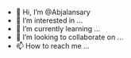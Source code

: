 - 👋 Hi, I’m @Abjalansary
- 👀 I’m interested in ...
- 🌱 I’m currently learning ...
- 💞️ I’m looking to collaborate on ...
- 📫 How to reach me ...

<!---
Abjalansary/Abjalansary is a ✨ special ✨ repository because its `README.md` (this file) appears on your GitHub profile.
You can click the Preview link to take a look at your changes.
--->
